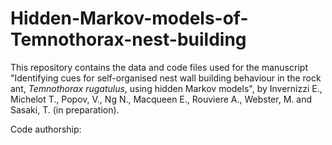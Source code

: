 # Hidden-Markov-models-of-Temnothorax-nest-building
This repository contains the data and code files used for the manuscript "Identifying cues for self-organised nest wall building behaviour in the rock ant, _Temnothorax rugatulus_, using hidden Markov models", by Invernizzi E., Michelot T., Popov, V., Ng N., Macqueen E., Rouviere A., Webster, M. and Sasaki, T. (in preparation).

Code authorship:
